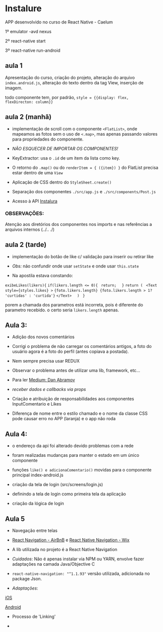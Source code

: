 # Instalure
APP desenvolvido no curso de React Native - Caelum

1º emulator -avd nexus

2º react-native start

3º react-native run-android

## aula 1
Apresentação do curso, criação do projeto, alteração do arquivo `index.android.js`, alteração do texto dentro da tag View, inserção de imagem.

todo componente tem, por padrão, `style = {{display: flex, flexDirecton: column}}`

## aula 2 (manhã)
- implementação de scroll com o componente `<FlatList>`, onde mapeamos as fotos sem o uso de `<.map>`, mas apenas passando valores para propriedades do componente.

- *NÃO ESQUECER DE IMPORTAR OS COMPONENTES!*

- KeyExtractor: usa o `.id` de um item da lista como key.

- O retorno do `.map()` ou do `renderItem = { ({item}) }` do FlatList precisa estar dentro de uma `View`

- Aplicação de CSS dentro do `StyleSheet.create()`

- Separação dos componentes `./src/app.js` e `./src/components/Post.js`

- Acesso à API [Instalura](https://instalura-api.herokuapp.com/api/public/fotos/rafael)

### OBSERVAÇÕES:

Atenção aos diretórios dos componentes nos imports e nas referências a arquivos internos (../..  ./)

## aula 2 (tarde)

- implementação do botão de like c/ validação para inserir ou retirar like

- *Obs:* não confundir onde usar `setState` e onde usar `this.state`

- Na apostila estava constando:

`exibeLikes(likers){`
        `if(likers.length <= 0){`
           ` return;`
      `  }`
        `return (`
           ` <Text style={styles.likes} >`
                `{foto.likers.length} {foto.likers.length > 1? 'curtidas' : 'curtida'}`
            `</Text>`
      `  )`
   ` }`

porem a chamada dos parametros está incorreta, pois é diferente do parametro recebido. o certo seria `likers.length` apenas.

## Aula 3: 

- Adição dos novos comentários

- Corrigi o problema de não carregar os comentários antigos, a foto do usuário agora é a foto do perfil (antes copiava a postada).

- Nem sempre precisa usar REDUX

- Observar o problema antes de utilizar uma lib, framework, etc...

- Para ler [Medium: Dan Abramov](https://medium.com/@dan_abramov)

- *receber dados e callbacks via props*

- Criação e atribuição de responsabilidades aos componentes InputComentario e Likes

- Diferença de nome entre o estilo chamado e o nome da classe CSS pode causar erro no APP (laranja) e o app não roda

## Aula 4:

- o endereço da api foi alterado devido problemas com a rede

- foram realizadas mudanças para manter o estado em um único componente

- funções `like() e adicionaComentario()` movidas para o componente principal index-android.js

- criação da tela de login (src/screens/login.js)

- definindo a tela de login como primeira tela da aplicação

- criação da lógica de login

## Aula 5

- Navegação entre telas

- [React Navigation - AirBnB](https://reactnavigation.org/) e [React Native Navigation - Wix](https://github.com/wix/react-native-navigation)

- A lib utilizada no projeto é a React Native Navigation

- *Cuidados*: Não é apenas instalar via NPM ou YARN, envolve fazer adaptações na camada Java/Objective C

- `react-native-navigation: "^1.1.93"` versão utilizada, adicionada no package Json.

- *Adaptações*: 

[iOS](https://wix.github.io/react-native-navigation/#/installation-ios)

[Android](https://wix.github.io/react-native-navigation/#/installation-android)

- Processo de 'Linking'

- 


